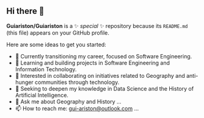 ## Hi there 👋

**Guiariston/Guiariston** is a ✨ _special_ ✨ repository because its `README.md` (this file) appears on your GitHub profile.

Here are some ideas to get you started:

- 🔭 Currently transitioning my career, focused on Software Engineering.
- 🌱 Learning and building projects in Software Engineering and Information Technology.
- 👯 Interested in collaborating on initiatives related to Geography and anti-hunger communities through technology.
- 🤔 Seeking to deepen my knowledge in Data Science and the History of Artificial Intelligence.
- 💬 Ask me about Geography and History ...
- 📫 How to reach me: gui-ariston@outlook.com ...
